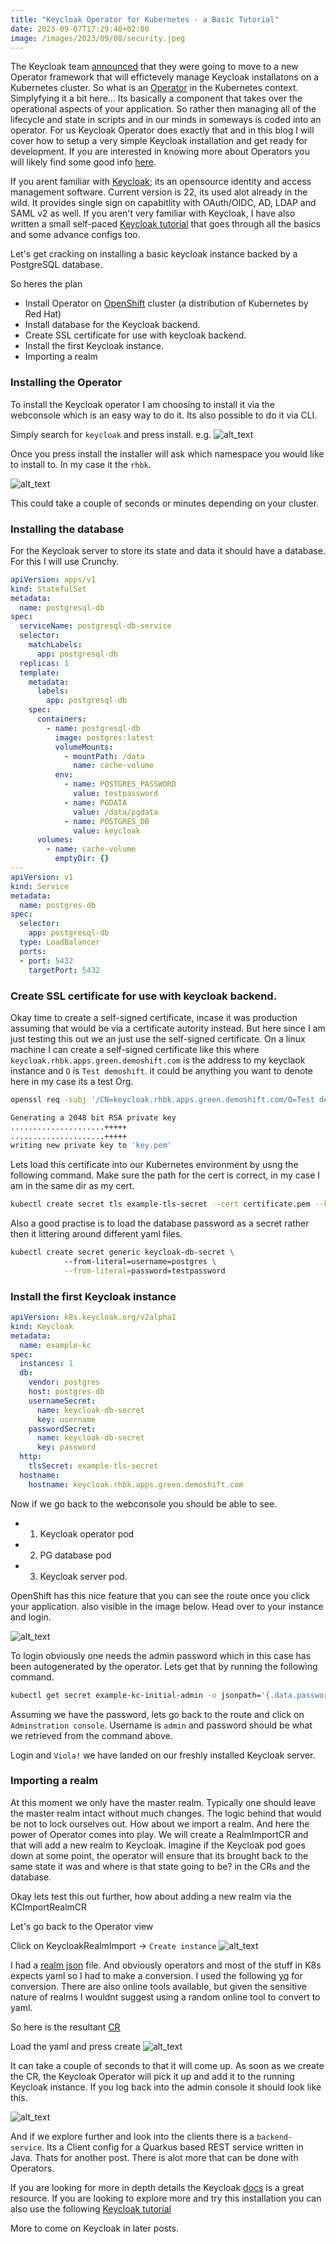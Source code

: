 ```yaml
---
title: "Keycloak Operator for Kubernetes - a Basic Tutorial"
date: 2023-09-07T17:29:48+02:00
image: /images/2023/09/08/security.jpeg
---
```


The Keycloak team [announced](https://www.keycloak.org/2022/09/operator-crs.html) that they were going to move to a new Operator framework that will effictevely manage Keycloak installatons on a Kubernetes cluster. 
So what is an [Operator](https://operatorframework.io/what/) in the Kubernetes context. Simplyfying it a bit here... Its basically a component that takes over the operational aspects of your application. So rather then managing all of the lifecycle and state in scripts and in our minds in someways is coded into an operator. For us Keycloak Operator does exactly that and in this blog I will cover how to setup a very simple Keycloak installation and get ready for development. If you are interested in knowing more about Operators you will likely find some good info [here](https://operatorframework.io/).

If you arent familiar with [Keycloak](https://keycloak.org); its an opensource identity and access management software. Current version is 22, its used alot already in the wild. It provides single sign on capabitlity with OAuth/OIDC, AD, LDAP and SAML v2 as well. If you aren't very familiar with Keycloak, I have also written a small self-paced [Keycloak tutorial](https://shaaf.dev/keycloak-tutorial) that goes through all the basics and some advance configs too. 

Let's get cracking on installing a basic keycloak instance backed by a PostgreSQL database. 

So heres the plan
 - Install Operator on [OpenShift](https://www.redhat.com/en/technologies/cloud-computing/openshift) cluster (a distribution of Kubernetes by Red Hat)
 - Install database for the Keycloak backend.
 - Create SSL certificate for use with keycloak backend.
 - Install the first Keycloak instance. 
 - Importing a realm 


### Installing the Operator
To install the Keycloak operator I am choosing to install it via the webconsole which is an easy way to do it. Its also possible to do it via CLI. 

Simply search for `keycloak` and press install. e.g. 
![alt_text](/images/2023/09/08/install-keycloak-operator-1.jpeg "OpenShift Operator Install")

Once you press install the installer will ask which namespace you would like to install to. In my case it the `rhbk`. 

![alt_text](/images/2023/09/08/install-keycloak-operator-2.jpeg "OpenShift Operator Install")

This could take a couple of seconds or minutes depending on your cluster. 


### Installing the database
For the Keycloak server to store its state and data it should have a database. For this I will use Crunchy. 


```yaml
apiVersion: apps/v1
kind: StatefulSet
metadata:
  name: postgresql-db
spec:
  serviceName: postgresql-db-service
  selector:
    matchLabels:
      app: postgresql-db
  replicas: 1
  template:
    metadata:
      labels:
        app: postgresql-db
    spec:
      containers:
        - name: postgresql-db
          image: postgres:latest
          volumeMounts:
            - mountPath: /data
              name: cache-volume
          env:
            - name: POSTGRES_PASSWORD
              value: testpassword
            - name: PGDATA
              value: /data/pgdata
            - name: POSTGRES_DB
              value: keycloak
      volumes:
        - name: cache-volume
          emptyDir: {}
---
apiVersion: v1
kind: Service
metadata:
  name: postgres-db
spec:
  selector:
    app: postgresql-db
  type: LoadBalancer
  ports:
  - port: 5432
    targetPort: 5432

```


### Create SSL certificate for use with keycloak backend.

Okay time to create a self-signed certificate, incase it was production assuming that would be via a certificate autority instead. But here since I am just testing this out we an just use the self-signed certificate. On a linux machine I can create a self-signed certificate like this where `keycloak.rhbk.apps.green.demoshift.com` is the address to my keyclaok instance and `O` is `Test demoshift`. it could be anything you want to denote here in my case its a test Org. 

```bash
openssl req -subj '/CN=keycloak.rhbk.apps.green.demoshift.com/O=Test demoshift./C=US' -newkey rsa:2048 -nodes -keyout key.pem -x509 -days 365 -out certificate.pem

Generating a 2048 bit RSA private key
.....................+++++
.....................+++++
writing new private key to 'key.pem'
```

Lets load this certificate into our Kubernetes environment by usng the following command. Make sure the path for the cert is correct, in my case I am in the same dir as my cert. 
```bash
kubectl create secret tls example-tls-secret --cert certificate.pem --key key.pem 
```

Also a good practise is to load the database password as a secret rather then it littering around different yaml files. 
```bash
kubectl create secret generic keycloak-db-secret \ 
            --from-literal=username=postgres \
            --from-literal=password=testpassword
```


### Install the first Keycloak instance
```yaml
apiVersion: k8s.keycloak.org/v2alpha1
kind: Keycloak
metadata:
  name: example-kc
spec:
  instances: 1
  db:
    vendor: postgres
    host: postgres-db
    usernameSecret:
      name: keycloak-db-secret
      key: username
    passwordSecret:
      name: keycloak-db-secret
      key: password
  http:
    tlsSecret: example-tls-secret
  hostname:
    hostname: keycloak.rhbk.apps.green.demoshift.com
```

Now if we go back to the webconsole you should be able to see.

- 1. Keycloak operator pod
- 2. PG database pod
- 3. Keycloak server pod. 

OpenShift has this nice feature that you can see the route once you click your application. also visible in the image below. Head over to your instance and login. 

![alt_text](/images/2023/09/08/keycloak-kubernetes-server-install.jpeg "Keycloak server Install")


To login obviously one needs the admin password which in this case has been autogenerated by the operator. Lets get that by running the following command. 

```bash
kubectl get secret example-kc-initial-admin -o jsonpath='{.data.password}' | base64 --decode
```

Assuming we have the password, lets go back to the route and click on `Adminstration console`. Username is `admin` and password should be what we retrieved from the command above. 

Login and ` Viola! ` we have landed on our freshly installed Keycloak server. 


### Importing a realm
At this moment we only have the master realm. Typically one should leave the master realm intact without much changes. The logic behind that would be not to lock ourselves out. How about we import a realm. And here the power of Operator comes into play. We will create a RealmImportCR and that will add a new realm to Keycloak. Imagine if the Keycloak pod goes down at some point, the operator will ensure that its brought back to the same state it was and where is that state going to be? in the CRs and the database.

Okay lets test this out further, how about adding a new realm via the KCImportRealmCR

Let's go back to the Operator view

Click on KeycloakRealmImport -> `Create instance`
![alt_text](/images/2023/09/08/KCRealmImport.jpeg "Keycloak server realm import")

I had a [realm json](https://github.com/sshaaf/book-service/blob/main/src/main/resources/quarkus-realm.json) file. And obviously operators and most of the stuff in K8s expects yaml so I had to make a conversion. I used the following [yq](https://github.com/mikefarah/yq/) for conversion. There are also online tools available, but given the sensitive nature of realms I wouldnt suggest using a random online tool to convert to yaml. 

So here is the resultant [CR](https://gist.github.com/sshaaf/7b5a0fc6c81289440cb797e049b99472)

Load the yaml and press create
![alt_text](/images/2023/09/08/CR-realm-import.jpeg "Keycloak server realm import")

It can take a couple of seconds to that it will come up. As soon as we create the CR, the Keycloak Operator will pick it up and add it to the running Keycloak instance. If you log back into the admin console it should look like this.

![alt_text](/images/2023/09/08/realm-imported.jpeg "Keycloak server realm import")

And if we explore further and look into the clients there is a `backend-service`. Its a Client config for a Quarkus based REST service written in Java. Thats for another post. There is alot more that can be done with Operators. 

If you are looking for more in depth details the Keycloak [docs](https://www.keycloak.org/documentation) is a great resource. If you are looking to explore more and try this installation you can also use the following [Keycloak tutorial](https://shaaf.dev/keycloak-tutorial)

More to come on Keycloak in later posts.
